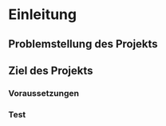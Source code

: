 # Einleitung

## Problemstellung des Projekts

## Ziel des Projekts

### **Voraussetzungen**

### Test